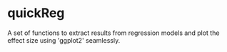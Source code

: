 # quickReg

A set of functions to extract results from regression models and plot the effect size using 'ggplot2' seamlessly.
